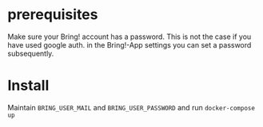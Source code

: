 # prerequisites

Make sure your Bring! account has a password. This is not the case if you have used google auth.
in the Bring!-App settings you can set a password subsequently.

# Install

Maintain ```BRING_USER_MAIL``` and ```BRING_USER_PASSWORD``` and run ```docker-compose up```

